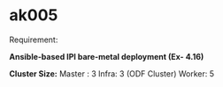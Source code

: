 # ak005
Requirement: 

**Ansible‑based IPI bare‑metal deployment (Ex- 4.16)**

**Cluster Size:**
  Master : 3
  Infra: 3 (ODF Cluster)
  Worker: 5
